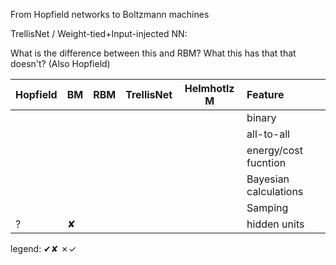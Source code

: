 From Hopfield networks to Boltzmann machines

TrellisNet / Weight-tied+Input-injected NN:

What is the difference between this and RBM? What this has that that doesn't?
(Also Hopfield)


| Hopfield | BM | RBM | TrellisNet |Helmhotlz M| Feature |
|:---------|:---|:----|:-----------|-----------|:--------|
|          |    |     |            |           | binary  |
|          |    |     |            |           | all-to-all  |
|          |    |     |            |           | energy/cost fucntion  |
|          |    |     |            |           | Bayesian calculations        |
|          |    |     |            |           | Samping        |
|     ?    |  ✘ |     |            |           | hidden units     |


legend: ✔✘  ✗✓
